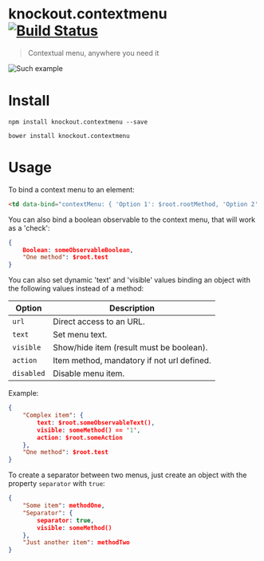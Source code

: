 # knockout.contextmenu [![Build Status](https://travis-ci.org/nescalante/knockout.contextmenu.svg?branch=master)](https://travis-ci.org/nescalante/knockout.contextmenu)

> Contextual menu, anywhere you need it

![Such example](https://raw.github.com/nescalante/knockout.contextmenu/master/example/menu.png)

# Install

```shell
npm install knockout.contextmenu --save

bower install knockout.contextmenu
```

# Usage

To bind a context menu to an element:

```html
<td data-bind="contextMenu: { 'Option 1': $root.rootMethod, 'Option 2': itemMethod, 'Option 3': anotherMethod }">
```

You can also bind a boolean observable to the context menu, that will work as a 'check':

```json
{ 
    Boolean: someObservableBoolean, 
    "One method": $root.test 
}
```

You can also set dynamic 'text' and 'visible' values binding an object with the following values instead of a method:

Option     | Description
-----------|-----------------------------------------------
`url`      | Direct access to an URL.
`text`     | Set menu text.
`visible`  | Show/hide item (result must be boolean).
`action`   | Item method, mandatory if not url defined.
`disabled` | Disable menu item.

Example:

```json
{ 
    "Complex item": { 
        text: $root.someObservableText(), 
        visible: someMethod() == '1', 
        action: $root.someAction 
    }, 
    "One method": $root.test
}
```

To create a separator between two menus, just create an object with the property `separator` with `true`:

```json
{ 
    "Some item": methodOne,
    "Separator": { 
        separator: true, 
        visible: someMethod() 
    },
    "Just another item": methodTwo
}
```

